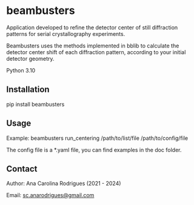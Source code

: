 # beambusters

Application developed to refine the detector center of still diffraction patterns for serial crystallography experiments.

Beambusters uses the methods implemented in bblib to calculate the detector center shift of each diffraction pattern, according to your initial detector geometry.

Python 3.10

## Installation
pip install beambusters

## Usage

Example:
beambusters run_centering /path/to/list/file /path/to/config/file

The config file is a *.yaml file, you can find examples in the doc folder.

## Contact

Author: Ana Carolina Rodrigues (2021 - 2024)

Email: sc.anarodrigues@gmail.com
